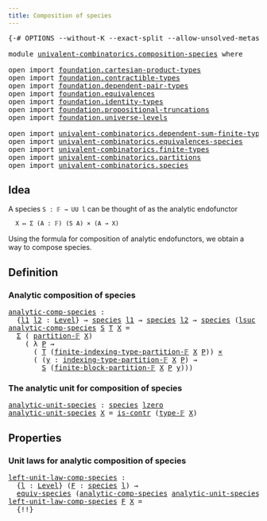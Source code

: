 ```yaml
---
title: Composition of species
---
```


<pre class="Agda"><a id="48" class="Symbol">{-#</a> <a id="52" class="Keyword">OPTIONS</a> <a id="60" class="Pragma">--without-K</a> <a id="72" class="Pragma">--exact-split</a> <a id="86" class="Pragma">--allow-unsolved-metas</a> <a id="109" class="Symbol">#-}</a>

<a id="114" class="Keyword">module</a> <a id="121" href="univalent-combinatorics.composition-species.html" class="Module">univalent-combinatorics.composition-species</a> <a id="165" class="Keyword">where</a>

<a id="172" class="Keyword">open</a> <a id="177" class="Keyword">import</a> <a id="184" href="foundation.cartesian-product-types.html" class="Module">foundation.cartesian-product-types</a>
<a id="219" class="Keyword">open</a> <a id="224" class="Keyword">import</a> <a id="231" href="foundation.contractible-types.html" class="Module">foundation.contractible-types</a>
<a id="261" class="Keyword">open</a> <a id="266" class="Keyword">import</a> <a id="273" href="foundation.dependent-pair-types.html" class="Module">foundation.dependent-pair-types</a>
<a id="305" class="Keyword">open</a> <a id="310" class="Keyword">import</a> <a id="317" href="foundation.equivalences.html" class="Module">foundation.equivalences</a>
<a id="341" class="Keyword">open</a> <a id="346" class="Keyword">import</a> <a id="353" href="foundation.identity-types.html" class="Module">foundation.identity-types</a>
<a id="379" class="Keyword">open</a> <a id="384" class="Keyword">import</a> <a id="391" href="foundation.propositional-truncations.html" class="Module">foundation.propositional-truncations</a>
<a id="428" class="Keyword">open</a> <a id="433" class="Keyword">import</a> <a id="440" href="foundation.universe-levels.html" class="Module">foundation.universe-levels</a>

<a id="468" class="Keyword">open</a> <a id="473" class="Keyword">import</a> <a id="480" href="univalent-combinatorics.dependent-sum-finite-types.html" class="Module">univalent-combinatorics.dependent-sum-finite-types</a>
<a id="531" class="Keyword">open</a> <a id="536" class="Keyword">import</a> <a id="543" href="univalent-combinatorics.equivalences-species.html" class="Module">univalent-combinatorics.equivalences-species</a>
<a id="588" class="Keyword">open</a> <a id="593" class="Keyword">import</a> <a id="600" href="univalent-combinatorics.finite-types.html" class="Module">univalent-combinatorics.finite-types</a>
<a id="637" class="Keyword">open</a> <a id="642" class="Keyword">import</a> <a id="649" href="univalent-combinatorics.partitions.html" class="Module">univalent-combinatorics.partitions</a>
<a id="684" class="Keyword">open</a> <a id="689" class="Keyword">import</a> <a id="696" href="univalent-combinatorics.species.html" class="Module">univalent-combinatorics.species</a>
</pre>
## Idea

A species `S : 𝔽 → UU l` can be thought of as the analytic endofunctor

```md
  X ↦ Σ (A : 𝔽) (S A) × (A → X)
```

Using the formula for composition of analytic endofunctors, we obtain a way to compose species.

## Definition

### Analytic composition of species

<pre class="Agda"><a id="analytic-comp-species"></a><a id="1014" href="univalent-combinatorics.composition-species.html#1014" class="Function">analytic-comp-species</a> <a id="1036" class="Symbol">:</a>
  <a id="1040" class="Symbol">{</a><a id="1041" href="univalent-combinatorics.composition-species.html#1041" class="Bound">l1</a> <a id="1044" href="univalent-combinatorics.composition-species.html#1044" class="Bound">l2</a> <a id="1047" class="Symbol">:</a> <a id="1049" href="Agda.Primitive.html#597" class="Postulate">Level</a><a id="1054" class="Symbol">}</a> <a id="1056" class="Symbol">→</a> <a id="1058" href="univalent-combinatorics.species.html#429" class="Function">species</a> <a id="1066" href="univalent-combinatorics.composition-species.html#1041" class="Bound">l1</a> <a id="1069" class="Symbol">→</a> <a id="1071" href="univalent-combinatorics.species.html#429" class="Function">species</a> <a id="1079" href="univalent-combinatorics.composition-species.html#1044" class="Bound">l2</a> <a id="1082" class="Symbol">→</a> <a id="1084" href="univalent-combinatorics.species.html#429" class="Function">species</a> <a id="1092" class="Symbol">(</a><a id="1093" href="Agda.Primitive.html#780" class="Primitive">lsuc</a> <a id="1098" href="Agda.Primitive.html#764" class="Primitive">lzero</a> <a id="1104" href="Agda.Primitive.html#810" class="Primitive Operator">⊔</a> <a id="1106" href="univalent-combinatorics.composition-species.html#1041" class="Bound">l1</a> <a id="1109" href="Agda.Primitive.html#810" class="Primitive Operator">⊔</a> <a id="1111" href="univalent-combinatorics.composition-species.html#1044" class="Bound">l2</a><a id="1113" class="Symbol">)</a>
<a id="1115" href="univalent-combinatorics.composition-species.html#1014" class="Function">analytic-comp-species</a> <a id="1137" href="univalent-combinatorics.composition-species.html#1137" class="Bound">S</a> <a id="1139" href="univalent-combinatorics.composition-species.html#1139" class="Bound">T</a> <a id="1141" href="univalent-combinatorics.composition-species.html#1141" class="Bound">X</a> <a id="1143" class="Symbol">=</a>
  <a id="1147" href="foundation-core.dependent-pair-types.html#515" class="Record">Σ</a> <a id="1149" class="Symbol">(</a> <a id="1151" href="univalent-combinatorics.partitions.html#1956" class="Function">partition-𝔽</a> <a id="1163" href="univalent-combinatorics.composition-species.html#1141" class="Bound">X</a><a id="1164" class="Symbol">)</a>
    <a id="1170" class="Symbol">(</a> <a id="1172" class="Symbol">λ</a> <a id="1174" href="univalent-combinatorics.composition-species.html#1174" class="Bound">P</a> <a id="1176" class="Symbol">→</a>
      <a id="1184" class="Symbol">(</a> <a id="1186" href="univalent-combinatorics.composition-species.html#1139" class="Bound">T</a> <a id="1188" class="Symbol">(</a><a id="1189" href="univalent-combinatorics.partitions.html#2216" class="Function">finite-indexing-type-partition-𝔽</a> <a id="1222" href="univalent-combinatorics.composition-species.html#1141" class="Bound">X</a> <a id="1224" href="univalent-combinatorics.composition-species.html#1174" class="Bound">P</a><a id="1225" class="Symbol">))</a> <a id="1228" href="foundation-core.cartesian-product-types.html#590" class="Function Operator">×</a>
      <a id="1236" class="Symbol">(</a> <a id="1238" class="Symbol">(</a><a id="1239" href="univalent-combinatorics.composition-species.html#1239" class="Bound">y</a> <a id="1241" class="Symbol">:</a> <a id="1243" href="univalent-combinatorics.partitions.html#2299" class="Function">indexing-type-partition-𝔽</a> <a id="1269" href="univalent-combinatorics.composition-species.html#1141" class="Bound">X</a> <a id="1271" href="univalent-combinatorics.composition-species.html#1174" class="Bound">P</a><a id="1272" class="Symbol">)</a> <a id="1274" class="Symbol">→</a>
        <a id="1284" href="univalent-combinatorics.composition-species.html#1137" class="Bound">S</a> <a id="1286" class="Symbol">(</a><a id="1287" href="univalent-combinatorics.partitions.html#2750" class="Function">finite-block-partition-𝔽</a> <a id="1312" href="univalent-combinatorics.composition-species.html#1141" class="Bound">X</a> <a id="1314" href="univalent-combinatorics.composition-species.html#1174" class="Bound">P</a> <a id="1316" href="univalent-combinatorics.composition-species.html#1239" class="Bound">y</a><a id="1317" class="Symbol">)))</a>
</pre>
### The analytic unit for composition of species

<pre class="Agda"><a id="analytic-unit-species"></a><a id="1384" href="univalent-combinatorics.composition-species.html#1384" class="Function">analytic-unit-species</a> <a id="1406" class="Symbol">:</a> <a id="1408" href="univalent-combinatorics.species.html#429" class="Function">species</a> <a id="1416" href="Agda.Primitive.html#764" class="Primitive">lzero</a>
<a id="1422" href="univalent-combinatorics.composition-species.html#1384" class="Function">analytic-unit-species</a> <a id="1444" href="univalent-combinatorics.composition-species.html#1444" class="Bound">X</a> <a id="1446" class="Symbol">=</a> <a id="1448" href="foundation-core.contractible-types.html#1006" class="Function">is-contr</a> <a id="1457" class="Symbol">(</a><a id="1458" href="univalent-combinatorics.finite-types.html#4916" class="Function">type-𝔽</a> <a id="1465" href="univalent-combinatorics.composition-species.html#1444" class="Bound">X</a><a id="1466" class="Symbol">)</a>
</pre>
## Properties

### Unit laws for analytic composition of species

<pre class="Agda"><a id="left-unit-law-comp-species"></a><a id="1547" href="univalent-combinatorics.composition-species.html#1547" class="Function">left-unit-law-comp-species</a> <a id="1574" class="Symbol">:</a>
  <a id="1578" class="Symbol">{</a><a id="1579" href="univalent-combinatorics.composition-species.html#1579" class="Bound">l</a> <a id="1581" class="Symbol">:</a> <a id="1583" href="Agda.Primitive.html#597" class="Postulate">Level</a><a id="1588" class="Symbol">}</a> <a id="1590" class="Symbol">(</a><a id="1591" href="univalent-combinatorics.composition-species.html#1591" class="Bound">F</a> <a id="1593" class="Symbol">:</a> <a id="1595" href="univalent-combinatorics.species.html#429" class="Function">species</a> <a id="1603" href="univalent-combinatorics.composition-species.html#1579" class="Bound">l</a><a id="1604" class="Symbol">)</a> <a id="1606" class="Symbol">→</a>
  <a id="1610" href="univalent-combinatorics.equivalences-species.html#677" class="Function">equiv-species</a> <a id="1624" class="Symbol">(</a><a id="1625" href="univalent-combinatorics.composition-species.html#1014" class="Function">analytic-comp-species</a> <a id="1647" href="univalent-combinatorics.composition-species.html#1384" class="Function">analytic-unit-species</a> <a id="1669" href="univalent-combinatorics.composition-species.html#1591" class="Bound">F</a><a id="1670" class="Symbol">)</a> <a id="1672" href="univalent-combinatorics.composition-species.html#1591" class="Bound">F</a>
<a id="1674" href="univalent-combinatorics.composition-species.html#1547" class="Function">left-unit-law-comp-species</a> <a id="1701" href="univalent-combinatorics.composition-species.html#1701" class="Bound">F</a> <a id="1703" href="univalent-combinatorics.composition-species.html#1703" class="Bound">X</a> <a id="1705" class="Symbol">=</a>
  <a id="1709" class="Hole">{!!}</a>
</pre>